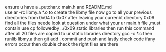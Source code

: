 ensure u have a _putchar.c main.h and README.md   
 use ar -rc libmy.a *.o to create the libmy file 
now go to all your previous directories from 0x04 to 0x07 after leaving your currenbt directory 0x09
find all the files neede look at question under what your ur main.h file ,must contain 
use cp followedby ../0x09 static libraries
then run this command after all 20 files are copied to ur static libraries directory 
gcc -c *.c then 
runlib libmy.a
then git add . commit and push and lastly check code ifany errors occur then double check the right files are there
